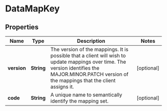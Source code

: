 

# DataMapKey

## Properties

Name | Type | Description | Notes
------------ | ------------- | ------------- | -------------
**version** | **String** | The version of the mappings. It is possible that a client will wish to update mappings over time. The version identifies the MAJOR.MINOR.PATCH version  of the mappings that the client assigns it. |  [optional]
**code** | **String** | A unique name to semantically identify the mapping set. |  [optional]




